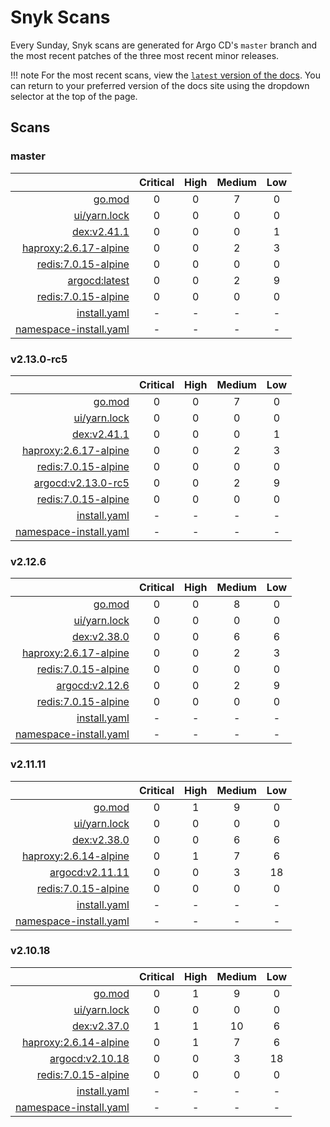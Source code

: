 # Snyk Scans

Every Sunday, Snyk scans are generated for Argo CD's `master` branch and the most recent patches of the three most
recent minor releases.

!!! note
    For the most recent scans, view the [`latest` version of the docs](https://argo-cd.readthedocs.io/en/latest/snyk/).
    You can return to your preferred version of the docs site using the dropdown selector at the top of the page.

## Scans

### master

|    | Critical | High | Medium | Low |
|---:|:--------:|:----:|:------:|:---:|
| [go.mod](master/argocd-test.html) | 0 | 0 | 7 | 0 |
| [ui/yarn.lock](master/argocd-test.html) | 0 | 0 | 0 | 0 |
| [dex:v2.41.1](master/ghcr.io_dexidp_dex_v2.41.1.html) | 0 | 0 | 0 | 1 |
| [haproxy:2.6.17-alpine](master/public.ecr.aws_docker_library_haproxy_2.6.17-alpine.html) | 0 | 0 | 2 | 3 |
| [redis:7.0.15-alpine](master/public.ecr.aws_docker_library_redis_7.0.15-alpine.html) | 0 | 0 | 0 | 0 |
| [argocd:latest](master/quay.io_argoproj_argocd_latest.html) | 0 | 0 | 2 | 9 |
| [redis:7.0.15-alpine](master/redis_7.0.15-alpine.html) | 0 | 0 | 0 | 0 |
| [install.yaml](master/argocd-iac-install.html) | - | - | - | - |
| [namespace-install.yaml](master/argocd-iac-namespace-install.html) | - | - | - | - |

### v2.13.0-rc5

|    | Critical | High | Medium | Low |
|---:|:--------:|:----:|:------:|:---:|
| [go.mod](v2.13.0-rc5/argocd-test.html) | 0 | 0 | 7 | 0 |
| [ui/yarn.lock](v2.13.0-rc5/argocd-test.html) | 0 | 0 | 0 | 0 |
| [dex:v2.41.1](v2.13.0-rc5/ghcr.io_dexidp_dex_v2.41.1.html) | 0 | 0 | 0 | 1 |
| [haproxy:2.6.17-alpine](v2.13.0-rc5/public.ecr.aws_docker_library_haproxy_2.6.17-alpine.html) | 0 | 0 | 2 | 3 |
| [redis:7.0.15-alpine](v2.13.0-rc5/public.ecr.aws_docker_library_redis_7.0.15-alpine.html) | 0 | 0 | 0 | 0 |
| [argocd:v2.13.0-rc5](v2.13.0-rc5/quay.io_argoproj_argocd_v2.13.0-rc5.html) | 0 | 0 | 2 | 9 |
| [redis:7.0.15-alpine](v2.13.0-rc5/redis_7.0.15-alpine.html) | 0 | 0 | 0 | 0 |
| [install.yaml](v2.13.0-rc5/argocd-iac-install.html) | - | - | - | - |
| [namespace-install.yaml](v2.13.0-rc5/argocd-iac-namespace-install.html) | - | - | - | - |

### v2.12.6

|    | Critical | High | Medium | Low |
|---:|:--------:|:----:|:------:|:---:|
| [go.mod](v2.12.6/argocd-test.html) | 0 | 0 | 8 | 0 |
| [ui/yarn.lock](v2.12.6/argocd-test.html) | 0 | 0 | 0 | 0 |
| [dex:v2.38.0](v2.12.6/ghcr.io_dexidp_dex_v2.38.0.html) | 0 | 0 | 6 | 6 |
| [haproxy:2.6.17-alpine](v2.12.6/public.ecr.aws_docker_library_haproxy_2.6.17-alpine.html) | 0 | 0 | 2 | 3 |
| [redis:7.0.15-alpine](v2.12.6/public.ecr.aws_docker_library_redis_7.0.15-alpine.html) | 0 | 0 | 0 | 0 |
| [argocd:v2.12.6](v2.12.6/quay.io_argoproj_argocd_v2.12.6.html) | 0 | 0 | 2 | 9 |
| [redis:7.0.15-alpine](v2.12.6/redis_7.0.15-alpine.html) | 0 | 0 | 0 | 0 |
| [install.yaml](v2.12.6/argocd-iac-install.html) | - | - | - | - |
| [namespace-install.yaml](v2.12.6/argocd-iac-namespace-install.html) | - | - | - | - |

### v2.11.11

|    | Critical | High | Medium | Low |
|---:|:--------:|:----:|:------:|:---:|
| [go.mod](v2.11.11/argocd-test.html) | 0 | 1 | 9 | 0 |
| [ui/yarn.lock](v2.11.11/argocd-test.html) | 0 | 0 | 0 | 0 |
| [dex:v2.38.0](v2.11.11/ghcr.io_dexidp_dex_v2.38.0.html) | 0 | 0 | 6 | 6 |
| [haproxy:2.6.14-alpine](v2.11.11/haproxy_2.6.14-alpine.html) | 0 | 1 | 7 | 6 |
| [argocd:v2.11.11](v2.11.11/quay.io_argoproj_argocd_v2.11.11.html) | 0 | 0 | 3 | 18 |
| [redis:7.0.15-alpine](v2.11.11/redis_7.0.15-alpine.html) | 0 | 0 | 0 | 0 |
| [install.yaml](v2.11.11/argocd-iac-install.html) | - | - | - | - |
| [namespace-install.yaml](v2.11.11/argocd-iac-namespace-install.html) | - | - | - | - |

### v2.10.18

|    | Critical | High | Medium | Low |
|---:|:--------:|:----:|:------:|:---:|
| [go.mod](v2.10.18/argocd-test.html) | 0 | 1 | 9 | 0 |
| [ui/yarn.lock](v2.10.18/argocd-test.html) | 0 | 0 | 0 | 0 |
| [dex:v2.37.0](v2.10.18/ghcr.io_dexidp_dex_v2.37.0.html) | 1 | 1 | 10 | 6 |
| [haproxy:2.6.14-alpine](v2.10.18/haproxy_2.6.14-alpine.html) | 0 | 1 | 7 | 6 |
| [argocd:v2.10.18](v2.10.18/quay.io_argoproj_argocd_v2.10.18.html) | 0 | 0 | 3 | 18 |
| [redis:7.0.15-alpine](v2.10.18/redis_7.0.15-alpine.html) | 0 | 0 | 0 | 0 |
| [install.yaml](v2.10.18/argocd-iac-install.html) | - | - | - | - |
| [namespace-install.yaml](v2.10.18/argocd-iac-namespace-install.html) | - | - | - | - |
